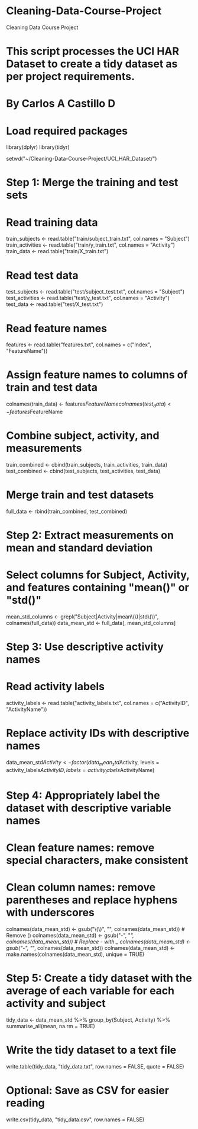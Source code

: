 # Cleaning-Data-Course-Project
Cleaning Data Course Project
# This script processes the UCI HAR Dataset to create a tidy dataset as per project requirements.
# By Carlos A Castillo D
# Load required packages
library(dplyr)
library(tidyr)

setwd("~/Cleaning-Data-Course-Project/UCI_HAR_Dataset/")

# Step 1: Merge the training and test sets
# Read training data
train_subjects <- read.table("train/subject_train.txt", col.names = "Subject")
train_activities <- read.table("train/y_train.txt", col.names = "Activity")
train_data <- read.table("train/X_train.txt")

# Read test data
test_subjects <- read.table("test/subject_test.txt", col.names = "Subject")
test_activities <- read.table("test/y_test.txt", col.names = "Activity")
test_data <- read.table("test/X_test.txt")

# Read feature names
features <- read.table("features.txt", col.names = c("Index", "FeatureName"))

# Assign feature names to columns of train and test data
colnames(train_data) <- features$FeatureName
colnames(test_data) <- features$FeatureName

# Combine subject, activity, and measurements
train_combined <- cbind(train_subjects, train_activities, train_data)
test_combined <- cbind(test_subjects, test_activities, test_data)

# Merge train and test datasets
full_data <- rbind(train_combined, test_combined)

# Step 2: Extract measurements on mean and standard deviation
# Select columns for Subject, Activity, and features containing "mean()" or "std()"
mean_std_columns <- grepl("Subject|Activity|mean\\(\\)|std\\(\\)", colnames(full_data))
data_mean_std <- full_data[, mean_std_columns]

# Step 3: Use descriptive activity names
# Read activity labels
activity_labels <- read.table("activity_labels.txt", col.names = c("ActivityID", "ActivityName"))

# Replace activity IDs with descriptive names
data_mean_std$Activity <- factor(data_mean_std$Activity, 
                                 levels = activity_labels$ActivityID, 
                                 labels = activity_labels$ActivityName)

# Step 4: Appropriately label the dataset with descriptive variable names
# Clean feature names: remove special characters, make consistent
# Clean column names: remove parentheses and replace hyphens with underscores
colnames(data_mean_std) <- gsub("\\(\\)", "", colnames(data_mean_std))  # Remove ()
colnames(data_mean_std) <- gsub("-", "_", colnames(data_mean_std))       # Replace - with _
colnames(data_mean_std) <- gsub("-", "_", colnames(data_mean_std))
colnames(data_mean_std) <- make.names(colnames(data_mean_std), unique = TRUE)

# Step 5: Create a tidy dataset with the average of each variable for each activity and subject
tidy_data <- data_mean_std %>%
  group_by(Subject, Activity) %>%
  summarise_all(mean, na.rm = TRUE)

# Write the tidy dataset to a text file
write.table(tidy_data, "tidy_data.txt", row.names = FALSE, quote = FALSE)

# Optional: Save as CSV for easier reading
write.csv(tidy_data, "tidy_data.csv", row.names = FALSE)
